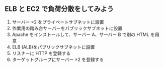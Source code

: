## ELB と EC2 で負荷分散をしてみよう

1. サーバー ×2 をプライペートサブネットに設置
2. 作業用の踏み台サーバーをパブリックサブネットに設置
3. Apache をインストールして、サーバー A、サーバー B で別の HTML を用意
4. ELB (ALB)をパブリックサブネットに設置
5. リスナーに HTTP を登録する
6. ターゲットグループにサーバー ×2 を登録する
